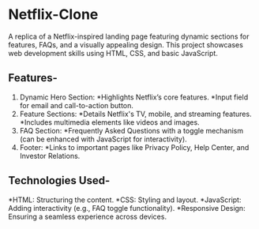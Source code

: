 # Netflix-Clone
A replica of a Netflix-inspired landing page featuring dynamic sections for features, FAQs, and a visually appealing design. This project showcases web development skills using HTML, CSS, and basic JavaScript.
## Features-
1) Dynamic Hero Section:
      *Highlights Netflix’s core features.
      *Input field for email and call-to-action button.
2) Feature Sections:
      *Details Netflix's TV, mobile, and streaming features.
      *Includes multimedia elements like videos and images.
3) FAQ Section:
      *Frequently Asked Questions with a toggle mechanism (can be enhanced with JavaScript for interactivity).
4) Footer:
      *Links to important pages like Privacy Policy, Help Center, and Investor Relations.
## Technologies Used-
  *HTML: Structuring the content.
  *CSS: Styling and layout.
  *JavaScript: Adding interactivity (e.g., FAQ toggle functionality).
  *Responsive Design: Ensuring a seamless experience across devices.

